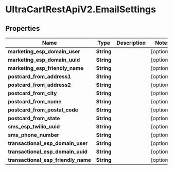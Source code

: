 # UltraCartRestApiV2.EmailSettings

## Properties
Name | Type | Description | Notes
------------ | ------------- | ------------- | -------------
**marketing_esp_domain_user** | **String** |  | [optional] 
**marketing_esp_domain_uuid** | **String** |  | [optional] 
**marketing_esp_friendly_name** | **String** |  | [optional] 
**postcard_from_address1** | **String** |  | [optional] 
**postcard_from_address2** | **String** |  | [optional] 
**postcard_from_city** | **String** |  | [optional] 
**postcard_from_name** | **String** |  | [optional] 
**postcard_from_postal_code** | **String** |  | [optional] 
**postcard_from_state** | **String** |  | [optional] 
**sms_esp_twilio_uuid** | **String** |  | [optional] 
**sms_phone_number** | **String** |  | [optional] 
**transactional_esp_domain_user** | **String** |  | [optional] 
**transactional_esp_domain_uuid** | **String** |  | [optional] 
**transactional_esp_friendly_name** | **String** |  | [optional] 


